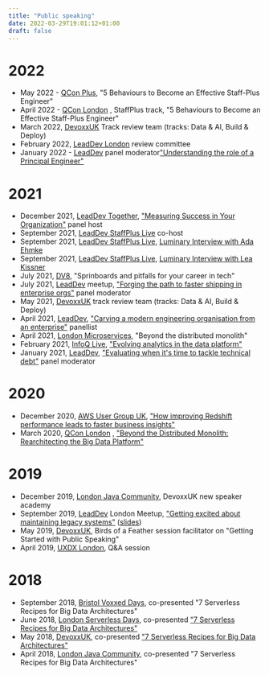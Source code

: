 ```yaml
---
title: "Public speaking"
date: 2022-03-29T19:01:12+01:00
draft: false
---
```



# 2022
* May 2022 - [QCon Plus](https://plus.qconferences.com/), "5 Behaviours to Become an Effective Staff-Plus Engineer"
* April 2022 - [QCon London](https://qconlondon.com/) , StaffPlus track, "5 Behaviours to Become an Effective Staff-Plus Engineer"
* March 2022, [DevoxxUK](https://www.devoxx.co.uk/) Track review team (tracks: Data & AI, Build & Deploy)
* February 2022, [LeadDev London](https://leaddev.com/leaddev-london) review committee
* January 2022 - [LeadDev](https://leaddev.com/) panel moderator["Understanding the role of a Principal Engineer"](https://leaddev.com/ic-leadership/understanding-role-principal-engineer)

# 2021
* December 2021, [LeadDev Together](https://leaddev.com/course/together-october), ["Measuring Success in Your Organization"](https://leaddev.com/leaddev-together/measuring-success-your-organization) panel host
* September 2021, [LeadDev StaffPlus Live](https://leaddev.com/staffpluslive) co-host
* September 2021, [LeadDev StaffPlus Live](https://leaddev.com/staffpluslive), [Luminary Interview with Ada Ehmke](https://leaddev.com/leaddev-live/luminary-interview-coraline-ada-ehmke)
* September 2021, [LeadDev StaffPlus Live](https://leaddev.com/staffpluslive), [Luminary Interview with Lea Kissner](https://leaddev.com/leaddev-live/luminary-interview-lea-kissner)
* July 2021, [DV8](https://www.d-v-8.com/), "Sprinboards and pitfalls for your career in tech"
* July 2021, [LeadDev](https://leaddev.com/) meetup, ["Forging the path to faster shipping in enterprise orgs"](https://leaddev.com/events/forging-path-faster-shipping-enterprise-orgs) panel moderator
* May 2021, [DevoxxUK](https://www.devoxx.co.uk/) track review team (tracks: Data & AI, Build & Deploy)
* April 2021, [LeadDev](https://leaddev.com/), ["Carving a modern engineering organisation from an enterprise"](https://leaddev.com/technical-direction-strategy/carving-modern-engineering-org-out-enterprise) panellist
* April 2021, [London Microservices](https://www.meetup.com/London-Microservices/), "Beyond the distributed monolith"
* February 2021, [InfoQ Live](https://live.infoq.com/conference/2021/february), ["Evolving analytics in the data platform"](https://www.infoq.com/presentations/bbc-analytics-platform/) 
* January 2021, [LeadDev](https://leaddev.com/), ["Evaluating when it's time to tackle technical debt"](https://leaddev.com/events/evaluating-when-its-time-tackle-technical-debt) panel moderator

# 2020
* December 2020, [AWS User Group UK](https://www.meetup.com/AWSUGUK/), ["How improving Redshift performance leads to faster business insights"](https://www.youtube.com/watch?v=L5tP2aLVicM)
* March 2020, [QCon London](https://qconlondon.com/) , ["Beyond the Distributed Monolith: Rearchitecting the Big Data Platform"](https://www.infoq.com/presentations/bbc-distributed-monolith-microservices/)

# 2019
* December 2019, [London Java Community](https://londonjavacommunity.co.uk/), DevoxxUK new speaker academy 
* September 2019, [LeadDev](https://leaddev.com/) London Meetup, ["Getting excited about maintaining legacy systems"](https://www.meetup.com/The-Lead-Developer-Meetup-London/events/264870465/) ([slides](https://speakerdeck.com/blanquish/getting-excited-about-maintaining-legacy-systems))
* May 2019, [DevoxxUK](https://www.devoxx.co.uk/), Birds of a Feather session facilitator on "Getting Started with Public Speaking"
* April 2019, [UXDX London](https://uxdx.com/community/community-london-2019-4-30#/), Q&A session


# 2018
* September 2018, [Bristol Voxxed Days](https://events.voxxeddays.com/#/), co-presented "7 Serverless Recipes for Big Data Architectures"
* June 2018, [London Serverless Days](https://london.serverlessdays.io/), co-presented ["7 Serverless Recipes for Big Data Architectures"](https://www.youtube.com/watch?v=lYrTVZYR2uk)
* May 2018, [DevoxxUK](https://www.devoxx.co.uk/), co-presented ["7 Serverless Recipes for Big Data Architectures"](https://www.youtube.com/watch?v=29USGcDcXg0)
* April 2018, [London Java Community](https://londonjavacommunity.co.uk/), co-presented "7 Serverless Recipes for Big Data Architectures"
